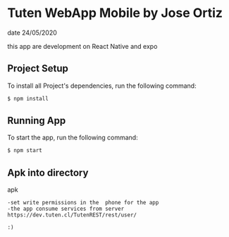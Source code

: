 # Tuten WebApp Mobile by Jose Ortiz
 
 date 24/05/2020
 
this app are development on React Native and expo


## Project Setup

To install all Project's dependencies, run the following command:

```bash
$ npm install
```
## Running App
To start the app, run the following command:

```bash
$ npm start
```
## Apk into directory
apk
```
-set write permissions in the  phone for the app 
-the app consume services from server https://dev.tuten.cl/TutenREST/rest/user/
```
``:)``

